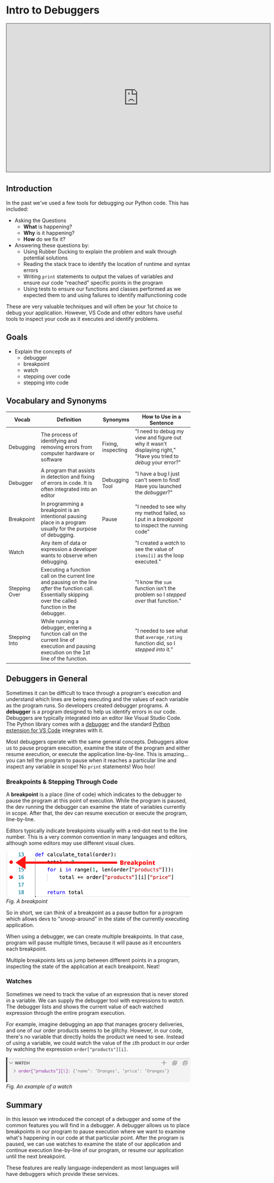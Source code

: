 # Intro to Debuggers

<iframe src="https://adaacademy.hosted.panopto.com/Panopto/Pages/Embed.aspx?pid=e8b3ff4f-30e0-40cd-a8be-ace200624dca&autoplay=false&offerviewer=true&showtitle=true&showbrand=false&start=0&interactivity=all" height="405" width="720" style="border: 1px solid #464646;" allowfullscreen allow="autoplay"></iframe>

## Introduction

In the past we've used a few tools for debugging our Python code.  This has included:

- Asking the Questions
  - **What** is happening?
  - **Why** is it happening?
  - **How** do we fix it?
- Answering these questions by:
  - Using Rubber Ducking to explain the problem and walk through potential solutions
  - Reading the stack trace to identify the location of runtime and syntax errors
  - Writing `print` statements to output the values of variables and ensure our code "reached" specific points in the program
  - Using tests to ensure our functions and classes performed as we expected them to and using failures to identify malfunctioning code

These are very valuable techniques and will often be your 1st choice to debug your application.  However, VS Code and other editors have useful tools to inspect your code as it executes and identify problems.

## Goals

- Explain the concepts of 
  - debugger
  - breakpoint
  - watch
  - stepping over code
  - stepping into code

## Vocabulary and Synonyms

| Vocab     | Definition                                                                        | Synonyms           | How to Use in a Sentence                                                                                       |
| --------- | --------------------------------------------------------------------------------- | ------------------ | -------------------------------------------------------------------------------------------------------------- |
| Debugging | The process of identifying and removing errors from computer hardware or software | Fixing, inspecting | "I need to debug my view and figure out why it wasn't displaying right," "Have you tried to _debug_ your error?" |
| Debugger | A program that assists in detection and fixing of errors in code.  It is often integrated into an editor | Debugging Tool | "I have a bug I just can't seem to find!  Have you launched the _debugger_?" |
| Breakpoint | In programming a breakpoint is an intentional pausing place in a program usually for the purpose of debugging. | Pause | "I needed to see why my method failed, so I put in a _breakpoint_ to inspect the running code" |
| Watch | Any  item of data or expression a developer wants to observe when debugging. |  | "I created a _watch_ to see the value of `items[i]` as the loop executed." |
| Stepping Over | Executing a function call on the current line and pausing on the line _after_ the function call.  Essentially skipping over the called function in the debugger. | | "I know the `sum` function isn't the problem so I _stepped over_ that function." |
| Stepping Into | While running a debugger, entering a function call on the current line of execution and pausing execution on the 1st line of the function. | | "I needed to see what that `average_rating` function did, so I _stepped into_ it." |

## Debuggers in General

Sometimes it can be difficult to trace through a program's execution and understand which lines are being executing and the values of each variable as the program runs.  So developers created debugger programs.  A **debugger** is a program designed to help us identify errors in our code.  Debuggers are typically integrated into an editor like Visual Studio Code.  The Python library comes with a [debugger](https://docs.python.org/3/library/pdb.html) and the standard [Python extension for VS Code](https://marketplace.visualstudio.com/items?itemName=ms-python.python) integrates with it.

Most debuggers operate with the same general concepts. Debuggers allow us to pause program execution, examine the state of the program and either resume execution, or execute the application line-by-line.  This is amazing... you can tell the program to pause when it reaches a particular line and inspect any variable in scope!  No `print` statements!  Woo hoo!

### Breakpoints & Stepping Through Code

A **breakpoint** is a place (line of code) which indicates to the debugger to pause the program at this point of execution.  While the program is paused, the dev running the debugger can examine the state of variables currently in scope.  After that, the dev can resume execution or execute the program, line-by-line. 

Editors typically indicate breakpoints visually with a red-dot next to the line number.  This is a very common convention in many languages and editors, although some editors may use different visual clues.

![VS Code Breakpoint Example](../assets/vs-code-debugger/breakpoint.png)
*Fig. A breakpoint*

So in short, we can think of a breakpoint as a pause button for a program which allows devs to "snoop-around" in the state of the currently executing application.

When using a debugger, we can create multiple breakpoints. In that case, program will pause multiple times, because it will pause as it encounters each breakpoint.

Multiple breakpoints lets us jump between different points in a program, inspecting the state of the application at each breakpoint. Neat!

### Watches

Sometimes we need to track the value of an expression that is never stored in a variable. We can supply the debugger tool with expressions to _watch_. The debugger lists and shows the current value of each watched expression through the entire program execution.

For example, imagine debugging an app that manages grocery deliveries, and one of our order products seems to be glitchy. However, in our code, there's no variable that directly holds the product we need to see. Instead of using a variable, we could watch the value of the `i`th product in our order by watching the expression `order["products"][i]`.

![Watch Example in VS Code](../assets/vs-code-debugger/watch-price.png)
*Fig. An example of a watch*

## Summary

In this lesson we introduced the concept of a debugger and some of the common features you will find in a debugger.  A debugger allows us to place breakpoints in our program to pause execution where we want to examine what's happening in our code at that particular point.  After the program is paused, we can use watches to examine the state of our application and continue execution line-by-line of our program, or resume our application until the next breakpoint.

These features are really language-independent as most languages will have debuggers which provide these services.

